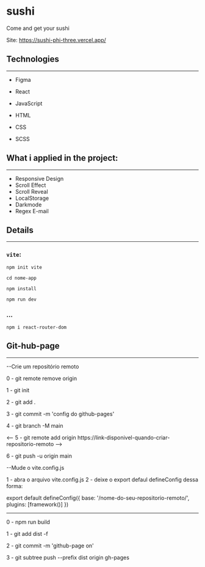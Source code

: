 # sushi
  Come and get your sushi

Site: https://sushi-phi-three.vercel.app/

## Technologies
___
* Figma
* React
* JavaScript

* HTML
* CSS
* SCSS

## What i applied in the project:
___
* Responsive Design
* Scroll Effect
* Scroll Reveal
* LocalStorage
* Darkmode
* Regex E-mail

## Details

___
### `vite`:

`npm init vite`

`cd nome-app`

`npm install`

`npm run dev`

### ...
`npm i react-router-dom`

## Git-hub-page
___
--Crie um repositório remoto

0 - git remote remove origin

1 - git init

2 - git add .

3 - git commit -m 'config do github-pages'

4 - git branch -M main

<-- 5 - git remote add origin https://link-disponivel-quando-criar-repositorio-remoto -->

6 - git push -u origin main

--Mude o vite.config.js

1 - abra o arquivo vite.config.js
2 - deixe o export defaul defineConfig dessa forma:

export default defineConfig({
  base: '/nome-do-seu-repositorio-remoto/',
  plugins: [framework()]
})

------

0 - npm run build

1 - git add dist -f

2 - git commit -m 'github-page on'

3 - git subtree push --prefix dist origin gh-pages
